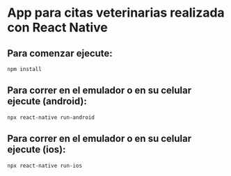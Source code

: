 # App para citas veterinarias realizada con React Native

## Para comenzar ejecute:
`npm install`

## Para correr en el emulador o en su celular ejecute (android):
`npx react-native run-android`

## Para correr en el emulador o en su celular ejecute (ios):
`npx react-native run-ios`